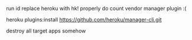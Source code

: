 run id
replace heroku with hk!
properly do count
vendor manager plugin :(

heroku plugins:install https://github.com/heroku/manager-cli.git

destroy all target apps somehow